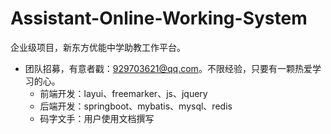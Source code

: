# Assistant-Online-Working-System
企业级项目，新东方优能中学助教工作平台。

* 团队招募，有意者戳：929703621@qq.com。不限经验，只要有一颗热爱学习的心。
  * 前端开发：layui、freemarker、js、jquery
  * 后端开发：springboot、mybatis、mysql、redis
  * 码字文手：用户使用文档撰写

